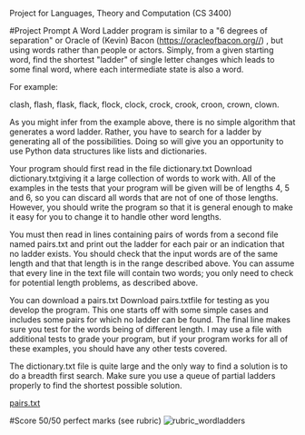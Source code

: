 Project for Languages, Theory and Computation (CS 3400) 

#Project Prompt 
A Word Ladder program is similar to a "6 degrees of separation" or Oracle of (Kevin) Bacon (https://oracleofbacon.org//) , but using words rather than people or actors. Simply, from a given starting word, find the shortest "ladder" of single letter changes which leads to some final word, where each intermediate state is also a word.

For example:

clash, flash, flask, flack, flock, clock, crock, crook, croon, crown, clown.

As you might infer from the example above, there is no simple algorithm that generates a word ladder.   Rather, you have to search for a ladder by generating all of the possibilities. Doing so will give you an opportunity to use Python data structures like lists and dictionaries.

Your program should first read in the file dictionary.txt Download dictionary.txtgiving it a large collection of words to work with.  All of the examples in the tests that your program will be given will be of lengths 4, 5 and 6, so you can discard all words that are not of one of those lengths.  However, you should write the program so that it is general enough to make it easy for you to change it to handle other word lengths.

You must then read in lines containing pairs of words from a second file named pairs.txt and print out the ladder for each pair or an indication that no ladder exists.  You should check that the input words are of the same length and that that length is in the range described above.  You can assume that every line in the text file will contain two words; you only need to check for potential length problems, as described above.

You can download a pairs.txt Download pairs.txtfile for testing as you develop the program.  This one starts off with some simple cases and includes some pairs for which no ladder can be found.  The final line makes sure you test for the words being of different length. I may use a file with additional tests to grade your program, but if your program works for all of these examples, you should have any other tests covered.

The dictionary.txt file is quite large and the only way to find a solution is to do a breadth first search.  Make sure you use a queue of partial ladders properly to find the shortest possible solution. 

[pairs.txt](https://github.com/elvolpi/PythonCodes/files/12018047/pairs.txt)

#Score 50/50 perfect marks (see rubric) ![rubric_wordladders](https://github.com/elvolpi/PythonCodes/assets/44304662/2c2e9358-acaa-4665-9ac6-431cdff298d6)


